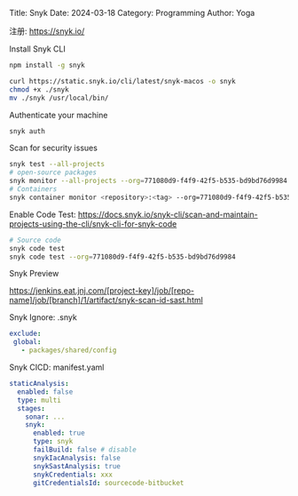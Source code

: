 Title: Snyk
Date: 2024-03-18
Category: Programming
Author: Yoga


注册: https://snyk.io/

Install Snyk CLI

```bash
npm install -g snyk
```

```bash
curl https://static.snyk.io/cli/latest/snyk-macos -o snyk
chmod +x ./snyk
mv ./snyk /usr/local/bin/ 
```

Authenticate your machine

```bash
snyk auth
```

Scan for security issues

```bash
snyk test --all-projects
# open-source packages
snyk monitor --all-projects --org=771080d9-f4f9-42f5-b535-bd9bd76d9984
# Containers
snyk container monitor <repository>:<tag> --org=771080d9-f4f9-42f5-b535-bd9bd76d9984
```

Enable Code Test: 
https://docs.snyk.io/snyk-cli/scan-and-maintain-projects-using-the-cli/snyk-cli-for-snyk-code

```bash
# Source code
snyk code test
snyk code test --org=771080d9-f4f9-42f5-b535-bd9bd76d9984
```

Snyk Preview

https://jenkins.eat.jnj.com/[project-key]/job/[repo-name]/job/[branch]/1/artifact/snyk-scan-id-sast.html

Snyk Ignore: .snyk

```yaml
exclude:
 global:
   - packages/shared/config
```

Snyk CICD: manifest.yaml

```yaml
staticAnalysis:
  enabled: false
  type: multi
  stages:
    sonar: ...
    snyk:
      enabled: true
      type: snyk
      failBuild: false # disable
      snykIacAnalysis: false
      snykSastAnalysis: true
      snykCredentials: xxx
      gitCredentialsId: sourcecode-bitbucket
```
